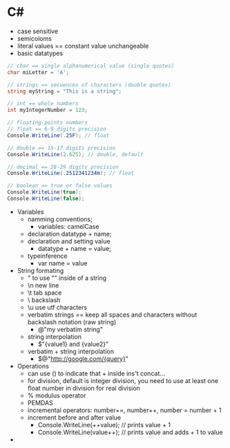 
# C#
- case sensitive
- semicoloms
- literal values == constant value unchangeable
- basic datatypes
```cs
// char == single alphanumerical value (single quotes)
char miLetter = 'A';

// strings == secuences of characters (double quotes)
string myString = "This is a string";

// int == whole numbers
int myIntegerNumber = 123;

// floating-points numbers
// float == 6-9 digits precision
Console.WriteLine(.25F); // float

// double == 15-17 digits precision
Console.WriteLine(2.625); // double, default 

// decimal == 28-29 digits precision
Console.WriteLine(.2512341234m); // float

// boolean == true or false values
Console.WriteLine(true);
Console.WriteLine(false);
```
- Variables
   - namming conventions;
      - variables: camelCase
   - declaration
      datatype + name;
   - declaration and setting value
      - datatype + name = value;
   - typeinference
      - var name = value
- String formating
   - \" to use "" inside of a string
   - \n new line
   - \t tab space
   - \\ backslash
   - \u use utf characters
   - verbatim strings == keep all spaces and characters without backslash notation (raw string)
      - @"my verbatim string"
   - string interpolation
      - $"{value1} and {value2}"
   - verbatim + string interpolation
      - $@"http://google.com/{query}"
- Operations
   - can use () to indicate that + inside ins't concat... 
   - for division, default is integer division, you need to use at least one float number in division for real division
   - % modulus operator
   - PEMDAS
   - incremental operators: number+=, number++, number = number + 1
   - increment before and after value
      - Console.WriteLine(++value); // prints value + 1
      - Console.WriteLine(value++); // prints value and adds + 1 to value
- 
